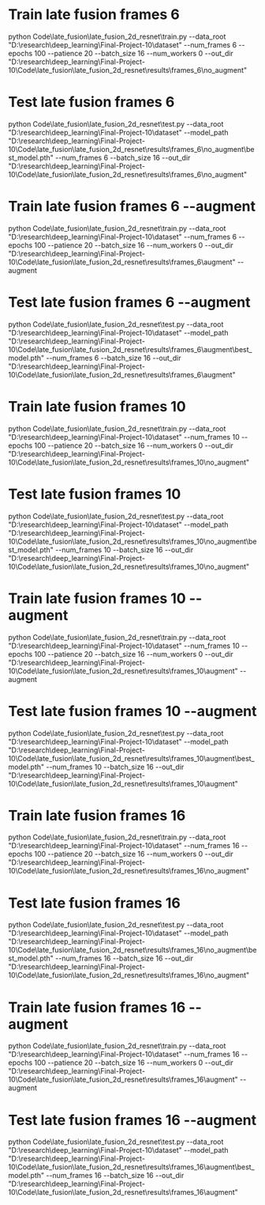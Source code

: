 
# Train late fusion frames 6
python Code\late_fusion\late_fusion_2d_resnet\train.py --data_root "D:\research\deep_learning\Final-Project-10\dataset" --num_frames 6 --epochs 100 --patience 20 --batch_size 16 --num_workers 0 --out_dir "D:\research\deep_learning\Final-Project-10\Code\late_fusion\late_fusion_2d_resnet\results\frames_6\no_augment"

# Test late fusion frames 6
python Code\late_fusion\late_fusion_2d_resnet\test.py  --data_root "D:\research\deep_learning\Final-Project-10\dataset" --model_path "D:\research\deep_learning\Final-Project-10\Code\late_fusion\late_fusion_2d_resnet\results\frames_6\no_augment\best_model.pth" --num_frames 6 --batch_size 16 --out_dir "D:\research\deep_learning\Final-Project-10\Code\late_fusion\late_fusion_2d_resnet\results\frames_6\no_augment"

# Train late fusion frames 6 --augment
python Code\late_fusion\late_fusion_2d_resnet\train.py --data_root "D:\research\deep_learning\Final-Project-10\dataset" --num_frames 6 --epochs 100 --patience 20 --batch_size 16 --num_workers 0 --out_dir "D:\research\deep_learning\Final-Project-10\Code\late_fusion\late_fusion_2d_resnet\results\frames_6\augment" --augment

# Test late fusion frames 6 --augment
python Code\late_fusion\late_fusion_2d_resnet\test.py  --data_root "D:\research\deep_learning\Final-Project-10\dataset" --model_path "D:\research\deep_learning\Final-Project-10\Code\late_fusion\late_fusion_2d_resnet\results\frames_6\augment\best_model.pth" --num_frames 6 --batch_size 16 --out_dir "D:\research\deep_learning\Final-Project-10\Code\late_fusion\late_fusion_2d_resnet\results\frames_6\augment"

# Train late fusion frames 10
python Code\late_fusion\late_fusion_2d_resnet\train.py --data_root "D:\research\deep_learning\Final-Project-10\dataset" --num_frames 10 --epochs 100 --patience 20 --batch_size 16 --num_workers 0 --out_dir "D:\research\deep_learning\Final-Project-10\Code\late_fusion\late_fusion_2d_resnet\results\frames_10\no_augment"

# Test late fusion frames 10
python Code\late_fusion\late_fusion_2d_resnet\test.py  --data_root "D:\research\deep_learning\Final-Project-10\dataset" --model_path "D:\research\deep_learning\Final-Project-10\Code\late_fusion\late_fusion_2d_resnet\results\frames_10\no_augment\best_model.pth" --num_frames 10 --batch_size 16 --out_dir "D:\research\deep_learning\Final-Project-10\Code\late_fusion\late_fusion_2d_resnet\results\frames_10\no_augment"

# Train late fusion frames 10 --augment
python Code\late_fusion\late_fusion_2d_resnet\train.py --data_root "D:\research\deep_learning\Final-Project-10\dataset" --num_frames 10 --epochs 100 --patience 20 --batch_size 16 --num_workers 0 --out_dir "D:\research\deep_learning\Final-Project-10\Code\late_fusion\late_fusion_2d_resnet\results\frames_10\augment" --augment

# Test late fusion frames 10 --augment
python Code\late_fusion\late_fusion_2d_resnet\test.py  --data_root "D:\research\deep_learning\Final-Project-10\dataset" --model_path "D:\research\deep_learning\Final-Project-10\Code\late_fusion\late_fusion_2d_resnet\results\frames_10\augment\best_model.pth" --num_frames 10 --batch_size 16 --out_dir "D:\research\deep_learning\Final-Project-10\Code\late_fusion\late_fusion_2d_resnet\results\frames_10\augment"


# Train late fusion frames 16
python Code\late_fusion\late_fusion_2d_resnet\train.py --data_root "D:\research\deep_learning\Final-Project-10\dataset" --num_frames 16 --epochs 100 --patience 20 --batch_size 16 --num_workers 0 --out_dir "D:\research\deep_learning\Final-Project-10\Code\late_fusion\late_fusion_2d_resnet\results\frames_16\no_augment"

# Test late fusion frames 16
python Code\late_fusion\late_fusion_2d_resnet\test.py  --data_root "D:\research\deep_learning\Final-Project-10\dataset" --model_path "D:\research\deep_learning\Final-Project-10\Code\late_fusion\late_fusion_2d_resnet\results\frames_16\no_augment\best_model.pth" --num_frames 16 --batch_size 16 --out_dir "D:\research\deep_learning\Final-Project-10\Code\late_fusion\late_fusion_2d_resnet\results\frames_16\no_augment"

# Train late fusion frames 16 --augment
python Code\late_fusion\late_fusion_2d_resnet\train.py --data_root "D:\research\deep_learning\Final-Project-10\dataset" --num_frames 16 --epochs 100 --patience 20 --batch_size 16 --num_workers 0 --out_dir "D:\research\deep_learning\Final-Project-10\Code\late_fusion\late_fusion_2d_resnet\results\frames_16\augment" --augment

# Test late fusion frames 16 --augment
python Code\late_fusion\late_fusion_2d_resnet\test.py  --data_root "D:\research\deep_learning\Final-Project-10\dataset" --model_path "D:\research\deep_learning\Final-Project-10\Code\late_fusion\late_fusion_2d_resnet\results\frames_16\augment\best_model.pth" --num_frames 16 --batch_size 16 --out_dir "D:\research\deep_learning\Final-Project-10\Code\late_fusion\late_fusion_2d_resnet\results\frames_16\augment"